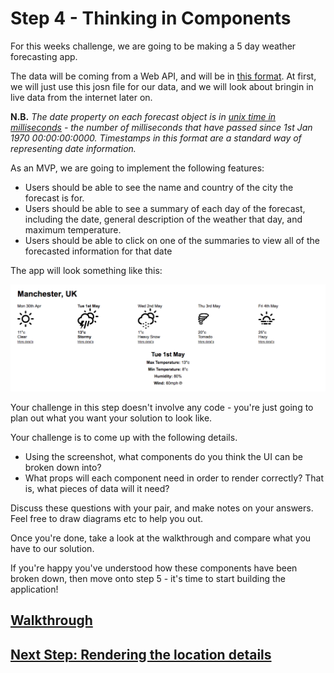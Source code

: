 # Step 4 - Thinking in Components

For this weeks challenge, we are going to be making a 5 day weather forecasting app.

The data will be coming from a Web API, and will be in [this format](forecast.json). At first, we will just use this josn file for our data, and we will look about bringin in live data from the internet later on.

**N.B.** *The date property on each forecast object is in [unix time in milliseconds](https://en.wikipedia.org/wiki/Unix_time) - the number of milliseconds that have passed since 1st Jan 1970 00:00:00:0000. Timestamps in this format are a standard way of representing date information.*

As an MVP, we are going to implement the following features:

* Users should be able to see the name and country of the city the forecast is for.
* Users should be able to see a summary of each day of the forecast, including the date, general description of the weather that day, and maximum temperature.
* Users should be able to click on one of the summaries to view all of the forecasted information for that date

The app will look something like this:

![App](images/app.png "App")

Your challenge in this step doesn't involve any code - you're just going to plan out what you want your solution to look like.

Your challenge is to come up with the following details.

* Using the screenshot, what components do you think the UI can be broken down into?
* What props will each component need in order to render correctly? That is, what pieces of data will it need?

Discuss these questions with your pair, and make notes on your answers. Feel free to draw diagrams etc to help you out.

Once you're done, take a look at the walkthrough and compare what you have to our solution.

If you're happy you've understood how these components have been broken down, then move onto step 5 - it's time to start building the application!

## [Walkthrough](solutions/step-4.md)
## [Next Step: Rendering the location details](step-5.md)
